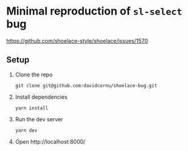 # Minimal reproduction of `sl-select` bug

https://github.com/shoelace-style/shoelace/issues/1570

## Setup

1. Clone the repo
    ```
    git clone git@github.com:davidcornu/shoelace-bug.git
    ```
2. Install dependencies
    ```
    yarn install
    ```
3. Run the dev server
    ```
    yarn dev
    ```
4. Open http://localhost:8000/
